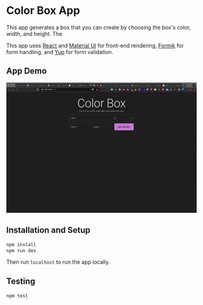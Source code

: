 # Color Box App

This app generates a box that you can create by choosing the box's color, width, and height. The

This app uses [React](https://reactjs.org/docs/getting-started.html) and [Material UI](https://mui.com/) for front-end rendering, [Formik](https://formik.org/) for form handling, and [Yup](https://www.npmjs.com/package/yup) for form validation.

## App Demo
![Demo](./src/assets/color-box-demo.gif)

## Installation and Setup

```shell
npm install
npm run dev
```

Then run `localhost` to run the app locally.

## Testing
```shell
npm test
```